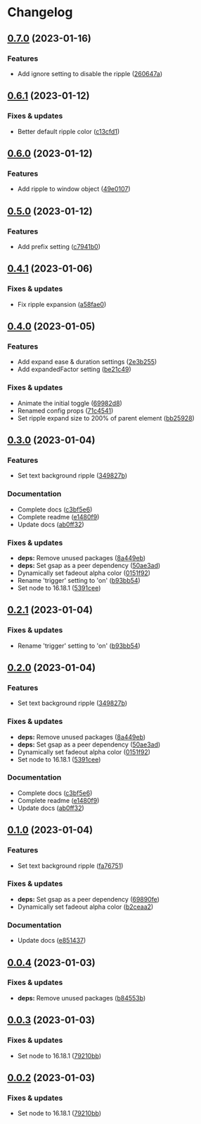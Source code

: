 # Changelog

## [0.7.0](https://github.com/digital-swing/ripple/compare/ripple-v0.6.1...ripple-v0.7.0) (2023-01-16)


### Features

* Add ignore setting to disable the ripple ([260647a](https://github.com/digital-swing/ripple/commit/260647ad7111ff9f27f2172c354bd13ab122bb00))

## [0.6.1](https://github.com/digital-swing/ripple/compare/ripple-v0.6.0...ripple-v0.6.1) (2023-01-12)


### Fixes & updates

* Better default ripple color ([c13cfd1](https://github.com/digital-swing/ripple/commit/c13cfd19579cbb53d6f93b5d73027e5f3d294909))

## [0.6.0](https://github.com/digital-swing/ripple/compare/ripple-v0.5.0...ripple-v0.6.0) (2023-01-12)


### Features

* Add ripple to window object ([49e0107](https://github.com/digital-swing/ripple/commit/49e01070173df19470b106a7f464481c9a27d632))

## [0.5.0](https://github.com/digital-swing/ripple/compare/ripple-v0.4.1...ripple-v0.5.0) (2023-01-12)


### Features

* Add prefix setting ([c7941b0](https://github.com/digital-swing/ripple/commit/c7941b0593651fff631d9a93f01781946392cb97))

## [0.4.1](https://github.com/digital-swing/ripple/compare/ripple-v0.4.0...ripple-v0.4.1) (2023-01-06)


### Fixes & updates

* Fix ripple expansion ([a58fae0](https://github.com/digital-swing/ripple/commit/a58fae05c7c6954cb66d8348108466ffda42e312))

## [0.4.0](https://github.com/digital-swing/ripple/compare/ripple-v0.3.0...ripple-v0.4.0) (2023-01-05)


### Features

* Add expand ease & duration settings ([2e3b255](https://github.com/digital-swing/ripple/commit/2e3b255347fba0159d46b9acd78505d83635b00a))
* Add expandedFactor setting ([be21c49](https://github.com/digital-swing/ripple/commit/be21c49f70fdb16d317b0017a3fd8b9124e8f780))


### Fixes & updates

* Animate the initial toggle ([69982d8](https://github.com/digital-swing/ripple/commit/69982d83651c634d5b257681b006088c9144828b))
* Renamed config props ([71c4541](https://github.com/digital-swing/ripple/commit/71c45410152e9bb58d4e1c64de90c52cdd54d629))
* Set ripple expand size to 200% of parent element ([bb25928](https://github.com/digital-swing/ripple/commit/bb2592807084f15b9c9d1d1b98bbc5ca044a9497))

## [0.3.0](https://github.com/digital-swing/ripple/compare/ripple-v0.2.1...ripple-v0.3.0) (2023-01-04)


### Features

* Set text background ripple ([349827b](https://github.com/digital-swing/ripple/commit/349827b9a9f1df73cebb425c2cd7ef6f3d7dd6d2))


### Documentation

* Complete docs ([c3bf5e6](https://github.com/digital-swing/ripple/commit/c3bf5e6c817ceccbc9523f6f665b99c9b4992675))
* Complete readme ([e1480f9](https://github.com/digital-swing/ripple/commit/e1480f9f69f15bc573b47a78b586e2786e3ea0c9))
* Update docs ([ab0ff32](https://github.com/digital-swing/ripple/commit/ab0ff3255eba7baa0e68cd4b1c5d73413eeb2d2b))


### Fixes & updates

* **deps:** Remove unused packages ([8a449eb](https://github.com/digital-swing/ripple/commit/8a449eb56e791830baf4874bf08fd2fc7140c095))
* **deps:** Set gsap as a peer dependency ([50ae3ad](https://github.com/digital-swing/ripple/commit/50ae3ad90bbcda91db1016835adf0639302c4aab))
* Dynamically set fadeout alpha color ([0151f92](https://github.com/digital-swing/ripple/commit/0151f92ed897a4252ca297706bacc26553bda955))
* Rename 'trigger' setting to 'on' ([b93bb54](https://github.com/digital-swing/ripple/commit/b93bb54e424b9d4fe5766e41597c7a8faf8bab20))
* Set node to 16.18.1 ([5391cee](https://github.com/digital-swing/ripple/commit/5391ceec530fad5698606e5c470546ae9b75c5b5))

## [0.2.1](https://github.com/digital-swing/ripple/compare/ripple-v0.2.0...ripple-v0.2.1) (2023-01-04)


### Fixes & updates

* Rename 'trigger' setting to 'on' ([b93bb54](https://github.com/digital-swing/ripple/commit/b93bb54e424b9d4fe5766e41597c7a8faf8bab20))

## [0.2.0](https://github.com/digital-swing/ripple/compare/ripple-v0.1.0...ripple-v0.2.0) (2023-01-04)


### Features

* Set text background ripple ([349827b](https://github.com/digital-swing/ripple/commit/349827b9a9f1df73cebb425c2cd7ef6f3d7dd6d2))


### Fixes & updates

* **deps:** Remove unused packages ([8a449eb](https://github.com/digital-swing/ripple/commit/8a449eb56e791830baf4874bf08fd2fc7140c095))
* **deps:** Set gsap as a peer dependency ([50ae3ad](https://github.com/digital-swing/ripple/commit/50ae3ad90bbcda91db1016835adf0639302c4aab))
* Dynamically set fadeout alpha color ([0151f92](https://github.com/digital-swing/ripple/commit/0151f92ed897a4252ca297706bacc26553bda955))
* Set node to 16.18.1 ([5391cee](https://github.com/digital-swing/ripple/commit/5391ceec530fad5698606e5c470546ae9b75c5b5))


### Documentation

* Complete docs ([c3bf5e6](https://github.com/digital-swing/ripple/commit/c3bf5e6c817ceccbc9523f6f665b99c9b4992675))
* Complete readme ([e1480f9](https://github.com/digital-swing/ripple/commit/e1480f9f69f15bc573b47a78b586e2786e3ea0c9))
* Update docs ([ab0ff32](https://github.com/digital-swing/ripple/commit/ab0ff3255eba7baa0e68cd4b1c5d73413eeb2d2b))

## [0.1.0](https://github.com/digital-swing/ripple/compare/ripple-v0.0.4...ripple-v0.1.0) (2023-01-04)


### Features

* Set text background ripple ([fa76751](https://github.com/digital-swing/ripple/commit/fa767519e380097f38d857fedc5e75036fd7b7d1))


### Fixes & updates

* **deps:** Set gsap as a peer dependency ([69890fe](https://github.com/digital-swing/ripple/commit/69890feb6cf299e586d22ab1e4b2befb18cf3ebc))
* Dynamically set fadeout alpha color ([b2ceaa2](https://github.com/digital-swing/ripple/commit/b2ceaa21967ad2a3b3af35d89dd739b7d176f124))


### Documentation

* Update docs ([e851437](https://github.com/digital-swing/ripple/commit/e8514374cd9064571b89682ded93daa904d89eff))

## [0.0.4](https://github.com/digital-swing/ripple/compare/ripple-v0.0.3...ripple-v0.0.4) (2023-01-03)


### Fixes & updates

* **deps:** Remove unused packages ([b84553b](https://github.com/digital-swing/ripple/commit/b84553b2ba6b93ea63c8797ea4a9729bd63b05ec))

## [0.0.3](https://github.com/digital-swing/ripple/compare/ripple-v0.0.2...ripple-v0.0.3) (2023-01-03)


### Fixes & updates

* Set node to 16.18.1 ([79210bb](https://github.com/digital-swing/ripple/commit/79210bbffc5e6f1777f9b4a781ed077be4c83b95))

## [0.0.2](https://github.com/digital-swing/ripple/compare/ripple-v0.0.1...ripple-v0.0.2) (2023-01-03)


### Fixes & updates

* Set node to 16.18.1 ([79210bb](https://github.com/digital-swing/ripple/commit/79210bbffc5e6f1777f9b4a781ed077be4c83b95))
